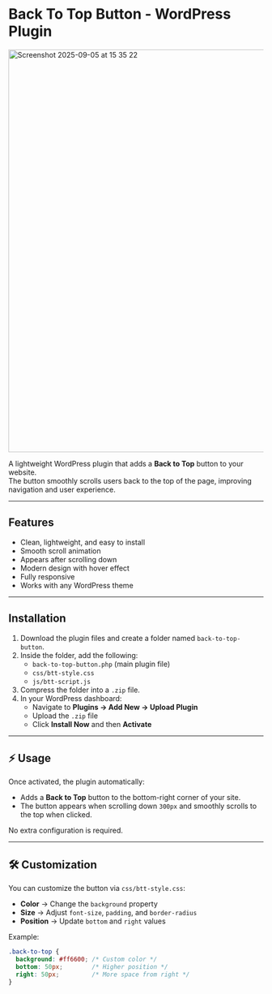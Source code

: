 # Back To Top Button - WordPress Plugin

<img width="1435" height="794" alt="Screenshot 2025-09-05 at 15 35 22" src="https://github.com/user-attachments/assets/5f3599c3-676d-4f25-879b-3104313ff0a8" />


A lightweight WordPress plugin that adds a **Back to Top** button to your website.  
The button smoothly scrolls users back to the top of the page, improving navigation and user experience.

---

## Features
- Clean, lightweight, and easy to install
- Smooth scroll animation
- Appears after scrolling down
- Modern design with hover effect
- Fully responsive
- Works with any WordPress theme

---

## Installation

1. Download the plugin files and create a folder named `back-to-top-button`.
2. Inside the folder, add the following:
   - `back-to-top-button.php` (main plugin file)
   - `css/btt-style.css`
   - `js/btt-script.js`
3. Compress the folder into a `.zip` file.
4. In your WordPress dashboard:
   - Navigate to **Plugins → Add New → Upload Plugin**
   - Upload the `.zip` file
   - Click **Install Now** and then **Activate**

---

## ⚡ Usage
Once activated, the plugin automatically:
- Adds a **Back to Top** button to the bottom-right corner of your site.
- The button appears when scrolling down `300px` and smoothly scrolls to the top when clicked.

No extra configuration is required.

---

## 🛠️ Customization
You can customize the button via `css/btt-style.css`:
- **Color** → Change the `background` property
- **Size** → Adjust `font-size`, `padding`, and `border-radius`
- **Position** → Update `bottom` and `right` values

Example:
```css
.back-to-top {
  background: #ff6600; /* Custom color */
  bottom: 50px;        /* Higher position */
  right: 50px;         /* More space from right */
}
